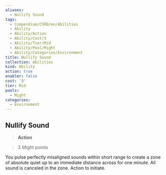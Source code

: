 ```yaml
---
aliases:
  - Nullify Sound
tags:
  - Compendium/CSRD/en/Abilities
  - Ability
  - Ability/Action
  - Ability/Cost/3
  - Ability/Tier/Mid
  - Ability/Pool/Might
  - Ability/Categories/Environment
title: Nullify Sound
collection: Abilities
kind: Ability
action: true
enabler: false
cost: '3'
tier: Mid
pools:
  - Might
categories:
  - Environment
---
```

## Nullify Sound    
>**Action**    
>3 Might points  
    
You pulse perfectly misaligned sounds within short range to create a zone of absolute quiet up to an immediate distance across for one minute. All sound is canceled in the zone. Action to initiate.